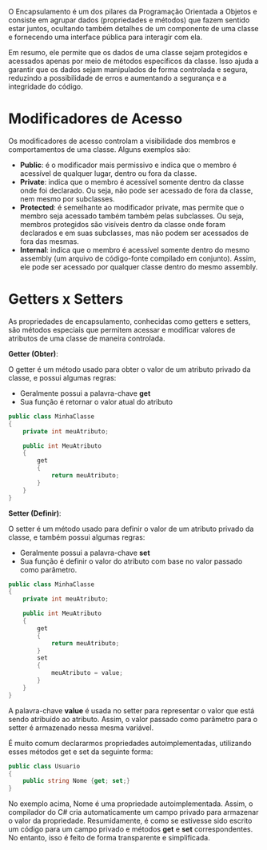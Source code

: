 
O Encapsulamento é um dos pilares da Programação Orientada a Objetos e consiste em agrupar dados (propriedades e métodos) que fazem sentido estar juntos, ocultando também detalhes de um componente de uma classe e fornecendo uma interface pública para interagir com ela.

Em resumo, ele permite que os dados de uma classe sejam protegidos e acessados apenas por meio de métodos específicos da classe. Isso ajuda a garantir que os dados sejam manipulados de forma controlada e segura, reduzindo a possibilidade de erros e aumentando a segurança e a integridade do código.

# Modificadores de Acesso

Os modificadores de acesso controlam a visibilidade dos membros e comportamentos de uma classe. Alguns exemplos são:

- **Public**: é o modificador mais permissivo e indica que o membro é acessível de qualquer lugar, dentro ou fora da classe.
- **Private**: indica que o membro é acessível somente dentro da classe onde foi declarado. Ou seja, não pode ser acessado de fora da classe, nem mesmo por subclasses.
- **Protected**: é semelhante ao modificador private, mas permite que o membro seja acessado também também pelas subclasses. Ou seja, membros protegidos são visíveis dentro da classe onde foram declarados e em suas subclasses, mas não podem ser acessados de fora das mesmas.
- **Internal**: indica que o membro é acessível somente dentro do mesmo assembly (um arquivo de código-fonte compilado em conjunto). Assim, ele pode ser acessado por qualquer classe dentro do mesmo assembly.

# Getters x Setters

As propriedades de encapsulamento, conhecidas como getters e setters, são métodos especiais que permitem acessar e modificar valores de atributos de uma classe de maneira controlada. 

**Getter (Obter)**:

O getter é um método usado para obter o valor de um atributo privado da classe, e possui algumas regras:
- Geralmente possui a palavra-chave **get**
- Sua função é retornar o valor atual do atributo

```csharp
public class MinhaClasse
{
    private int meuAtributo;

    public int MeuAtributo
    {
        get
        {
            return meuAtributo;
        }
    }
}
```


**Setter (Definir)**:

O setter é um método usado para definir o valor de um atributo privado da classe, e também possui algumas regras:
- Geralmente possui a palavra-chave **set**
- Sua função é definir o valor do atributo com base no valor passado como parâmetro.

```csharp
public class MinhaClasse
{
    private int meuAtributo;

    public int MeuAtributo
    {
        get
        {
            return meuAtributo;
        }
        set
        {
	        meuAtributo = value;
        }
    }
}
```

A palavra-chave **value** é usada no setter para representar o valor que está sendo atribuído ao atributo. Assim, o valor passado como parâmetro para o setter é armazenado nessa mesma variável.

É muito comum declararmos propriedades autoimplementadas, utilizando esses métodos get e set da seguinte forma:

```csharp
public class Usuario
{
	public string Nome {get; set;}
}
```

No exemplo acima, Nome é uma propriedade autoimplementada. Assim, o compilador do C# cria automaticamente um campo privado para armazenar o valor da propriedade. Resumidamente, é como se estivesse sido escrito um código para um campo privado e métodos **get** e **set** correspondentes. No entanto, isso é feito de forma transparente e simplificada.





